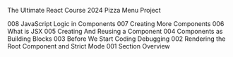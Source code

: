 The Ultimate React Course 2024
Pizza Menu Project

008 JavaScript Logic in Components
007 Creating More Components
006 What is JSX
005 Creating And Reusing a Component
004 Components as Building Blocks
003 Before We Start Coding Debugging
002 Rendering the Root Component and Strict Mode
001 Section Overview
